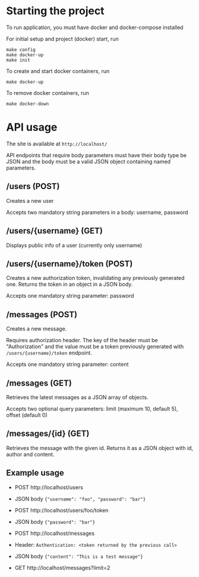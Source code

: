 # Starting the project

To run application, you must have docker and docker-compose installed

For initial setup and project (docker) start, run

```
make config
make docker-up
make init
```

To create and start docker containers, run

```
make docker-up
```

To remove docker containers, run

```
make docker-down
```

# API usage

The site is available at `http://localhost/`

API endpoints that require body parameters must have their body type be JSON and the body must be a valid JSON object containing named parameters.

## /users (POST)

Creates a new user

Accepts two mandatory string parameters in a body: username, password

## /users/{username} (GET)

Displays public info of a user (currently only username)

## /users/{username}/token (POST)

Creates a new authorization token, invalidating any previously generated one. Returns the token in an object in a JSON body.

Accepts one mandatory string parameter: password

## /messages (POST)

Creates a new message.

Requires authorization header. The key of the header must be "Authorization" and the value must be a token previously generated with `/users/{username}/token` endpoint.

Accepts one mandatory string parameter: content

## /messages (GET)

Retrieves the latest messages as a JSON array of objects.

Accepts two optional query parameters: limit (maximum 10, default 5), offset (default 0)

## /messages/{id} (GET)

Retrieves the message with the given id. Returns it as a JSON object with id, author and content.

## Example usage

- POST http://localhost/users

- JSON body `{"username": "foo", "password": "bar"}`

- POST http://localhost/users/foo/token

- JSON body `{"password": "bar"}`

- POST http://localhost/messages

- Header: `Authentication: <token returned by the previous call>`

- JSON body `{"content": "This is a test message"}`

- GET http://localhost/messages?limit=2